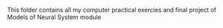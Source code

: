 This folder contains all my computer practical exercies and final project of Models of Neural System module
